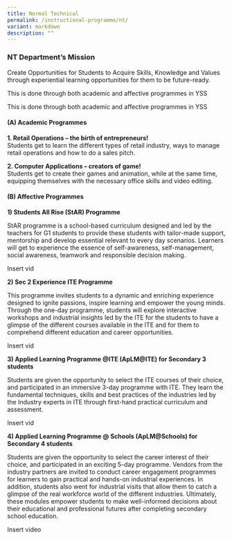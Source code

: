 ```yaml
---
title: Normal Technical
permalink: /instructional-programme/nt/
variant: markdown
description: ""
---
```

### NT Department’s Mission

Create Opportunities for Students to Acquire Skills, Knowledge and Values through experiential learning opportunities for them to be future-ready.

This is done through both academic and affective programmes in YSS

This is done through both academic and affective programmes in YSS
	
#### (A)	Academic Programmes
	
**1. Retail Operations – the birth of entrepreneurs!** <br>
Students get to learn the different types of retail industry, ways to manage retail operations and how to do a sales pitch.



**2. Computer Applications – creators of game!**<br>
Students get to create their games and animation, while at the same time, equipping themselves with the necessary office skills and video editing.




#### (B)	Affective Programmes

**1)	Students All Rise (StAR) Programme**

StAR programme is a school-based curriculum designed and led by the teachers for G1 students to provide these students with tailor-made support, mentorship and develop essential relevant to every day scenarios. Learners will get to experience the essence of self-awareness, self-management, social awareness, teamwork and responsible decision making.

Insert vid

**2)	Sec 2 Experience ITE Programme**

This programme invites students to a dynamic and enriching experience designed to ignite passions, inspire learning and empower the young minds. Through the one-day programme, students will explore interactive workshops and industrial insights led by the ITE for the students to have a glimpse of the different courses available in the ITE and for them to comprehend different education and career opportunities.

Insert vid

**3)	Applied Learning Programme @ITE (ApLM@ITE) for Secondary 3 students**

Students are given the opportunity to select the ITE courses of their choice, and participated in an immersive 3-day programme with ITE. They learn the fundamental techniques, skills and best practices of the industries led by the Industry experts in ITE through first-hand practical curriculum and assessment.

Insert vid

**4)	Applied Learning Programme @ Schools (ApLM@Schools) for Secondary 4 students**

Students are given the opportunity to select the career interest of their choice, and participated in an exciting 5-day programme. Vendors from the industry partners are invited to conduct career engagement programmes for learners to gain practical and hands-on industrial experiences. In addition, students also went for industrial visits that allow them to catch a glimpse of the real workforce world of the different industries. Ultimately, these modules empower students to make well-informed decisions about their educational and professional futures after completing secondary school education.

Insert video